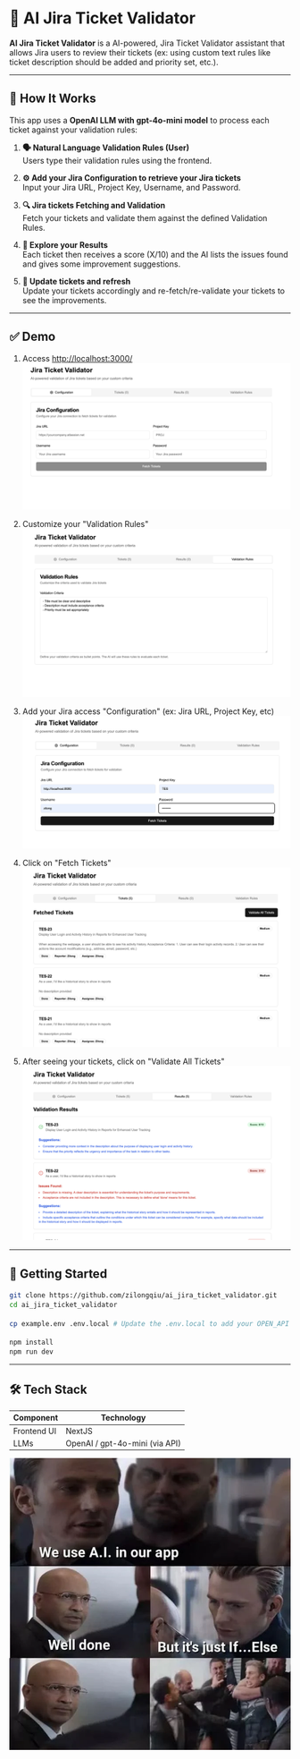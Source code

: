 # 📘 AI Jira Ticket Validator

**AI Jira Ticket Validator** is a AI-powered, Jira Ticket Validator assistant that allows Jira users to review their tickets (ex: using custom text rules like ticket description should be added and priority set, etc.).

---

## 🧠 How It Works

This app uses a **OpenAI LLM with gpt-4o-mini model** to process each ticket against your validation rules:

1. **🗣 Natural Language Validation Rules (User)**  
   Users type their validation rules using the frontend.

2. **⚙ Add your Jira Configuration to retrieve your Jira tickets**  
   Input your Jira URL, Project Key, Username, and Password.

3. **🔍 Jira tickets Fetching and Validation**  
   Fetch your tickets and validate them against the defined Validation Rules.

4. **🤖️ Explore your Results**  
   Each ticket then receives a score (X/10) and the AI lists the issues found and gives some improvement suggestions.

5. **🔄 Update tickets and refresh**  
   Update your tickets accordingly and re-fetch/re-validate your tickets to see the improvements.

---

## ✅ Demo

1. Access [http://localhost:3000/](http://localhost:3000/)
   ![Demo](./screenshots/screenshot_0.png "Demo")


2. Customize your "Validation Rules"
   ![Demo1](./screenshots/screenshot_1.png "Demo1")


3. Add your Jira access "Configuration" (ex: Jira URL, Project Key, etc)
   ![Dem02](./screenshots/screenshot_2.png "Demo2")


4. Click on "Fetch Tickets"
   ![Demo3](./screenshots/screenshot_3.png "Demo3")


5. After seeing your tickets, click on "Validate All Tickets"
   ![Demo4](./screenshots/screenshot_4.png "Demo4")

---

## 🚀 Getting Started

```bash
git clone https://github.com/zilongqiu/ai_jira_ticket_validator.git
cd ai_jira_ticket_validator

cp example.env .env.local # Update the .env.local to add your OPEN_API API KEY (ex: OPENAI_API_KEY=sk-xxx)

npm install
npm run dev
```

---

## 🛠 Tech Stack

| Component         | Technology                                      |
|-------------------|-------------------------------------------------|
| Frontend UI       | NextJS                                          |
| LLMs              | OpenAI / gpt-4o-mini (via API)                        |

![2025](./screenshots/ai_2025.webp "2025")
